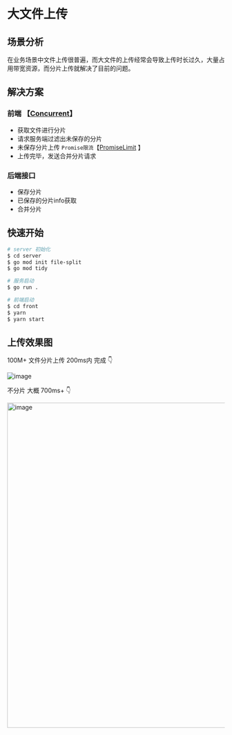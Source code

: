 # 大文件上传

## 场景分析

在业务场景中文件上传很普遍，而大文件的上传经常会导致上传时长过久，大量占用带宽资源，而分片上传就解决了目前的问题。

## 解决方案

### 前端 【[Concurrent](./web/src/utils/concurrent.js)】
- 获取文件进行分片
- 请求服务端过滤出未保存的分片
- 未保存分片上传 ` Promise限流 `【[PromiseLimit](./web/src/utils/promiseLimit.js) 】 
- 上传完毕，发送合并分片请求

### 后端接口 
- 保存分片
- 已保存的分片info获取
- 合并分片

## 快速开始

```bash
# server 初始化
$ cd server
$ go mod init file-split
$ go mod tidy

# 服务启动
$ go run .

# 前端启动
$ cd front 
$ yarn
$ yarn start

```

## 上传效果图
100M+ 文件分片上传 200ms内 完成 👇

![image](https://user-images.githubusercontent.com/33128022/184281365-22a50182-c400-48f1-8d09-db349aa3ac52.png)

不分片 大概 700ms+ 👇

<img width="753" alt="image" src="https://user-images.githubusercontent.com/33128022/184282019-c0bd9862-7cbb-4d24-b47e-e401d5fc2ed9.png">


```
